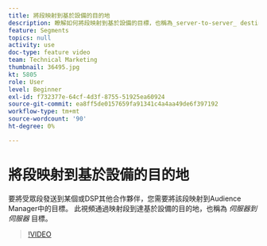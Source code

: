 ```yaml
---
title: 將段映射到基於設備的目的地
description: 瞭解如何將段映射到基於設備的目標，也稱為_server-to-server_ destination。 要將受眾段發送給DSP或其他合作夥伴，您需要將該段映射到Audience Manager中的目標。
feature: Segments
topics: null
activity: use
doc-type: feature video
team: Technical Marketing
thumbnail: 36495.jpg
kt: 5805
role: User
level: Beginner
exl-id: f732377e-64cf-4d3f-8755-51925ea60924
source-git-commit: ea8ff5de0157659fa91341c4a4aa49de6f397192
workflow-type: tm+mt
source-wordcount: '90'
ht-degree: 0%

---
```


# 將段映射到基於設備的目的地

要將受眾段發送到某個或DSP其他合作夥伴，您需要將該段映射到Audience Manager中的目標。 此視頻通過映射段到達基於設備的目的地，也稱為 _伺服器到伺服器_ 目標。

>[!VIDEO](https://video.tv.adobe.com/v/36495/?quality=12&learn=on)
